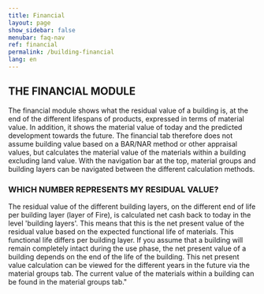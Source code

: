 ```yaml
---
title: Financial
layout: page
show_sidebar: false
menubar: faq-nav
ref: financial
permalink: /building-financial
lang: en
---
```


## THE FINANCIAL MODULE
The financial module shows what the residual value of a building is, at the end of the different lifespans of products, expressed in terms of material value. In addition, it shows the material value of today and the predicted development towards the future. The financial tab therefore does not assume building value based on a BAR/NAR method or other appraisal values, but calculates the material value of the materials within a building excluding land value. With the navigation bar at the top, material groups and building layers can be navigated between the different calculation methods.

### WHICH NUMBER REPRESENTS MY RESIDUAL VALUE?
The residual value of the different building layers, on the different end of life per building layer (layer of Fire), is calculated net cash back to today in the level 'building layers'. This means that this is the net present value of the residual value based on the expected functional life of materials. This functional life differs per building layer. If you assume that a building will remain completely intact during the use phase, the net present value of a building depends on the end of the life of the building. This net present value calculation can be viewed for the different years in the future via the material groups tab. The current value of the materials within a building can be found in the material groups tab."
